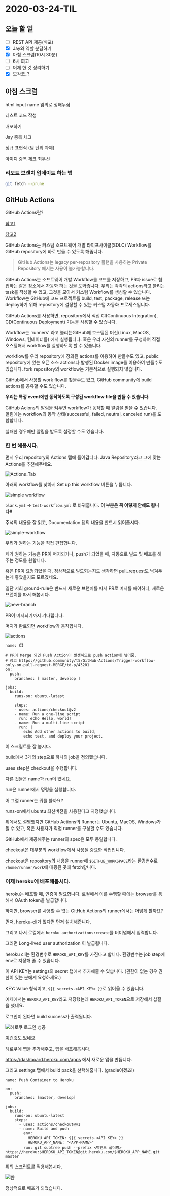 # 2020-03-24-TIL

## 오늘 할 일

- [ ] REST API 제공(배포)
- [x] Jay와 역할 분담하기
- [x] 아침 스크럼(10시 30분)
- [ ] 6시 회고
- [ ] 어제 한 것 정리하기
- [x] 모각코..?

## 아침 스크럼

html input name 임의로 정해두심

테스트 코드 작성

배포하기

Jay 중복 체크

정규 표현식 (팀 단위 과제)

아이디 중복 체크 최우선

### 리모트 브랜치 업데이트 하는 법

```sh
git fetch --prune
```

## GitHub Actions

GitHub Actions란?

[참고1](https://help.github.com/en/actions/getting-started-with-github-actions/about-github-actions)

[참고2](https://dev.to/heroku/deploying-to-heroku-from-github-actions-29ej)

GitHub Actions는 커스텀 소프트웨어 개발 라이프사이클(SDLC) Workflow를 GitHub repository에 바로 만들 수 있도록 해줍니다.

> GitHub Actions는 legacy per-repository 플랜을 사용하는 Private Repository 에서는 사용이 불가능합니다.

GitHub Actions는 소프트웨어 개발 Workflow를 코드를 저장하고, PR과 issue로 협업하는 같은 장소에서 자동화 하는 것을 도와줍니다. 우리는 각각의 actions라고 불리는 task를 작성할 수 있고, 그것을 모아서 커스텀 Workflow를 생성할 수 있습니다. Workflow는 GitHub에 코드 프로젝트를 build, test, package, release 또는 deploy하기 위해 repository에 설정할 수 있는 커스텀 자동화 프로세스입니다.

GitHub Actions를 사용하면, repository에서 직접 CI(Continuous Integration), CD(Continuous Deployment) 기능을 사용할 수 있습니다.

Workflow는 'runners' 라고 불리는GitHub에 호스팅된 머신(Linux, MacOS, Windows, 컨테이너들) 에서 실행됩니다. 혹은 우리 자신의 runner를 구성하여 직접 호스팅해서 workflow를 실행하도록 할 수 있습니다.

workflow를 우리 repository에 정의된 actions를 이용하여 만들수도 있고, public repository에 있는 오픈 소스 actions나 발행된 Docker image를 이용하여 만들수도 있습니다. fork repository의 workflow는 기본적으로 실행되지 않습니다.

GitHub에서 사용할 work flow를 찾을수도 있고, GitHub community에 build actions를 공유할 수도 있습니다.

**우리는 특정 event에만 동작하도록 구성된 workflow file을 만들 수 있습니다.**

GitHub Acions의 알림을 켜두면 workflow가 동작할 때 알림을 받을 수 있습니다.  
알림에는 workflow의 동작 상태(successful, failed, neutral, canceled run)를 포함합니다.

실패한 경우에만 알림을 받도록 설정할 수도 있습니다.

### 한 번 해봅시다.

먼저 우리 repository의 Actions 탭에 들어갑니다. Java Repository라고 그에 맞는 Actions를 추천해주네요.

![Actions_Tab](https://i.imgur.com/R2uvfT5.png)

아래의 workflow를 찾아서 Set up this workflow 버튼을 누릅니다.

![simple workflow](https://i.imgur.com/M5taMMu.png)



`blank.yml` → `test-workflow.yml` 로 바꿔줍니다. **이 부분은 꼭 이렇게 안해도 됩니다!!**

주석의 내용을 잘 읽고, Documentation 탭의 내용을 반드시 읽어줍시다.

![simple-workflow](https://i.imgur.com/y4psV6H.png)

우리가 원하는 기능을 직접 편집합니다.

제가 원하는 기능은 PR이 머지되거나, push가 되었을 때, 자동으로 빌드 및 배포를 해주는 정도를 원합니다.

혹은 PR이 요청되었을 때, 정상적으로 빌드되는지도 생각하면 pull_request도 남겨두는게 좋았을지도 모르겠네요.

일단 저희 ground-rule은 반드시 새로운 브랜치를 따서 PR로 머지를 해야하니, 새로운 브랜치를 따서 해봅시다.

![new-branch](https://i.imgur.com/cMOlaKq.png)

PR이 머지되기까지 기다립니다.

머지가 완료되면 workflow가 동작합니다.

![actions](https://i.imgur.com/kGg9Z51.png)

```
name: CI

# PR이 Merge 되면 Push Action이 발생하므로 push action에 넣어줌.
# 참고 https://github.community/t5/GitHub-Actions/Trigger-workflow-only-on-pull-request-MERGE/td-p/43201
on:
  push:
    branches: [ master, develop ]

jobs:
  build:
    runs-on: ubuntu-latest

    steps:
    - uses: actions/checkout@v2
    - name: Run a one-line script
      run: echo Hello, world!
    - name: Run a multi-line script
      run: |
        echo Add other actions to build,
        echo test, and deploy your project.

```

이 스크립트를 잘 봅시다.

build에서 3개의 step으로 하나의 job을 정의했습니다.

uses step은 checkout을 수행합니다.

다른 것들은 name과 run이 있네요.

run은 runner에서 명령을 실행합니다.

어 그럼 runner는 뭐를 쓸까요?

runs-on에서 ubuntu 최신버전을 사용한다고 지정했습니다.

위에서도 설명했지만 GitHub Actions의 Runner는 Ubuntu, MacOS, Windows가 될 수 있고, 혹은 사용자가 직접 runner를 구성할 수도 있습니다.

GitHub에서 제공해주는 runner의 spec은 모두 동일합니다.

checkout은 대부분의 workflow에서 사용될 중요한 작업입니다.

checkout은 repository의 내용을 runner에 `$GITHUB_WORKSPACE`라는 환경변수로 `/home/runner/work`에 매핑된 곳에 fetch합니다.

### 이제 heroku에 배포해봅시다.

heroku는 배포할 때, 인증이 필요합니다. 로컬에서 이를 수행할 때에는 browser를 통해서 OAuth token을 발급합니다.

하지만, browser를 사용할 수 없는 GitHub Actions의 runner에서는 어떻게 할까요?

먼저, heroku-cli가 없다면 먼저 설치해줍니다.

그리고 나서 로컬에서 `heroku authorizations:create`를 터미널에서 입력합니다.

그러면 Long-lived user authorization 이 발급됩니다.

heroku cli는 환경변수로 `HEROKU_API_KEY`를 가진다고 합니다. 환경변수는 job step에 env로 지정해 줄 수 있습니다.

이 API KEY는 settings의 secret 탭에서 추가해줄 수 있습니다. (권한이 없는 경우 권한이 있는 분에게 요청하세요.)

KEY: Value 형식이고, `${{ secrets.<API_KEY> }}`로 읽어올 수 있습니다.

예제에서는 `HEROKU_API_KEY`라고 저장했는데 `HEROKU_API_TOKEN`으로 저장해서 삽질을 했네요.

로그인이 된다면 build success가 출력됩니다.

![헤로쿠 로그인 성공](https://i.imgur.com/hd4Uy3N.png)

[이런것도 있네요](https://github.com/marketplace/actions/deploy-to-heroku)

헤로쿠에 앱을 추가해주고, 앱을 배포해봅시다.

https://dashboard.heroku.com/apps 에서 새로운 앱을 만듭니다.

그리고 settings 탭에서 build pack을 선택해줍니다. (gradle이겠죠!)

```
name: Push Container to Heroku

on:
  push:
    branches: [master, develop]

jobs:
  build:
    runs-on: ubuntu-latest
    steps:
      - uses: actions/checkout@v1
      - name: Build and push
        env:
          HEROKU_API_TOKEN: ${{ secrets.<API_KEY> }}
          HEROKU_APP_NAME: "<APP-NAME>"
        run: git subtree push --prefix <백엔드 폴더명> https://heroku:$HEROKU_API_TOKEN@git.heroku.com/$HEROKU_APP_NAME.git master

```

위의 스크립트를 적용해봅시다.

![쨘](https://i.imgur.com/suE8uer.png)

정상적으로 배포가 되었습니다.

